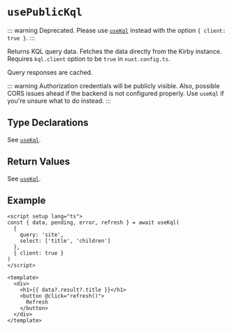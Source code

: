 # `usePublicKql`

::: warning
Deprecated. Please use [`useKql`](/api/use-kql) instead with the option `{ client: true }`.
:::

Returns KQL query data. Fetches the data directly from the Kirby instance. Requires `kql.client` option to be `true` in `nuxt.config.ts`.

Query responses are cached.

::: warning
Authorization credentials will be publicly visible. Also, possible CORS issues ahead if the backend is not configured properly. Use `useKql` if you're unsure what to do instead.
:::

## Type Declarations

See [`useKql`](/api/use-kql).

## Return Values

See [`useKql`](/api/use-kql).

## Example

```vue
<script setup lang="ts">
const { data, pending, error, refresh } = await useKql(
  {
    query: 'site',
    select: ['title', 'children']
  },
  { client: true }
)
</script>

<template>
  <div>
    <h1>{{ data?.result?.title }}</h1>
    <button @click="refresh()">
      Refresh
    </button>
  </div>
</template>
```

